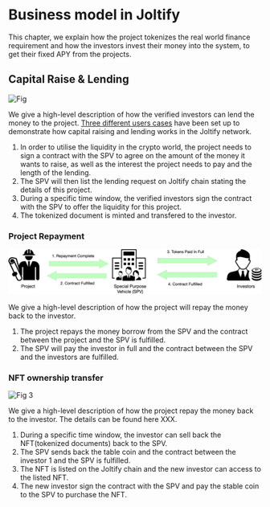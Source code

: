# Business model in Joltify

This chapter, we explain how the project tokenizes the real world finance requirement and how the investors invest their money into the system, to get their fixed APY from the projects.

## Capital Raise & Lending

![Fig](../../.gitbook/assets/put\_on\_chain.png)

We give a high-level description of how the verified investors can lend the money to the project. [Three different users cases](../user-cases.md) have been set up to demonstrate how capital raising and lending works in the Joltify network.





1. In order to utilise the liquidity in the crypto world, the project needs to sign a contract with the SPV to agree on the amount of the money it wants to raise, as well as the interest the project needs to pay and the length of the lending.
2. The SPV will then list the lending request on Joltify chain stating the details of this project.
3. During a specific time window, the verified investors sign the contract with the SPV to offer the liquidity for this project.
4. The tokenized document is minted and transfered to the investor.





### Project Repayment

![Fig 2](../../.gitbook/assets/repayment.png)

We give a high-level description of how the project will repay the money back to the investor.

1. The project repays the money borrow from the SPV and the contract between the project and the SPV is fulfilled.
2. The SPV will pay the investor in full and the contract between the SPV and the investors are fulfilled.

### NFT ownership transfer

![Fig 3](../../.gitbook/assets/re\_buy.png)

We give a high-level description of how the project repay the money back to the investor. The details can be found here XXX.

1. During a specific time window, the investor can sell back the NFT(tokenized documents) back to the SPV.
2. The SPV sends back the table coin and the contract between the investor 1 and the SPV is fulfilled.
3. The NFT is listed on the Joltify chain and the new investor can access to the listed NFT.
4. The new investor sign the contract with the SPV and pay the stable coin to the SPV to purchase the NFT.
